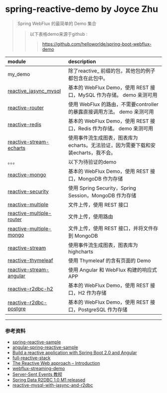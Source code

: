 # spring-reactive-demo by Joyce Zhu

> Spring WebFlux 的最简单的 Demo 集合
>
>>以下表格demo来源于github :
>>> https://github.com/helloworlde/spring-boot-webflux-demo

| module | description |
|:-------|:------------|
|my_demo| 除了reactive_ 前缀的包，其他包的例子都包含在此包中。|
|[reactive_jasync_mysql](./src/main/java/com/joyce/reactive_jasync_mysql/README.md)| 基本的 WebFlux Demo，使用 REST 接口，MySQL 作为存储。 demo 亲测可用 |
|[reactive-router](./src/main/java/com/joyce/reactive_route/README.md)| 使用 WebFlux 的路由，不需要controller的暴露直接调用方法。 demo 亲测可用 |
|[reactive-redis](./src/main/java/com/joyce/reactive_redis/README.md)| 基本的 WebFlux Demo，使用 REST 接口，Redis 作为存储。 demo 亲测可用 |
|[reactive-stream-echarts](./src/main/java/com/joyce/reactive_stream_echarts/README.md) | 使用事件流生成图表，图表库为 echarts。无法验证，因为需要下载和安装echarts，我不会。|
|。。。| 以下为待验证的demo |
|[reactive-mongo](./reactive-mongo/README.md)| 基本的 WebFlux Demo，使用 REST 接口，MongoDB 作为存储|
|[reactive-security](./reactive-security/README.md)| 使用 Spring Security，Spring Session，MongoDB 作为存储 |
|[reactive-multiple](./reactive-multiple/README.md)| 文件上传，使用 REST 接口|
|[reactive-multiple-router](./reactive-multiple-router/README.md) | 文件上传，使用路由|
|[reactive-multiple-mongo](./reactive-multiple-mongo/README.md) | 文件上传，使用 REST 接口，并将文件存到 MongoDB|
|[reactive-stream](./reactive-stream/README.md)| 使用事件流生成图表，图表库为 highcharts|
|[reactive-thymeleaf](./reactive-thymeleaf/README.md)| 使用 Thymeleaf 的含有页面的 Demo|
|[reactive-stream-angular](./reactive-stream-angular/README.md) | 使用 Angular 和 WebFlux 构建的响应式 APP|
|[reactive-r2dbc-h2](./reactive-r2dbc-h2/README.md)| 基本的 WebFlux Demo，使用 REST 接口，H2 作为存储|
|[reactive-r2dbc-postgre](./reactive-r2dbc-postgre/README.md)| 基本的 WebFlux Demo，使用 REST 接口，PostgreSQL 作为存储|

--- 

### 参考资料

- [spring-reactive-sample](https://github.com/hantsy/spring-reactive-sample)
- [angular-spring-reactive-sample](https://github.com/hantsy/angular-spring-reactive-sample)
- [Build a reactive application with Spring Boot 2.0 and Angular](https://medium.com/@hantsy/build-a-reactive-application-with-spring-boot-2-0-and-angular-de0ee5837fed)
- [full-reactive-stack](https://github.com/mechero/full-reactive-stack)
- [The Reactive Web approach – Introduction](https://thepracticaldeveloper.com/2017/11/04/full-reactive-stack-introduction/)
- [webflux-streaming-demo](https://github.com/ZhongyangMA/webflux-streaming-demo)
- [Server-Sent Events 教程](http://www.ruanyifeng.com/blog/2017/05/server-sent_events.html)
- [Spring Data R2DBC 1.0 M1 released](https://spring.io/blog/2018/12/12/spring-data-r2dbc-1-0-m1-released)
- [reactive-mysql-with-jasync-and-r2dbc](https://github.com/joshlong/reactive-mysql-with-jasync-and-r2dbc)
